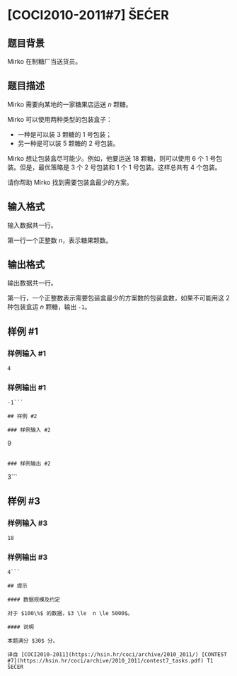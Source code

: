 # [COCI2010-2011#7] ŠEĆER

## 题目背景

Mirko 在制糖厂当送货员。

## 题目描述

Mirko 需要向某地的一家糖果店运送 $n$ 颗糖。

Mirko 可以使用两种类型的包装盒子：       
- 一种是可以装 $3$ 颗糖的 $1$ 号包装；           
- 另一种是可以装 $5$ 颗糖的 $2$ 号包装。 

Mirko 想让包装盒尽可能少。例如，他要运送 $18$ 颗糖，则可以使用 $6$ 个 $1$ 号包装。但是，最优策略是 $3$ 个 $2$ 号包装和 $1$ 个 $1$ 号包装。这样总共有 $4$ 个包装。 

请你帮助 Mirko 找到需要包装盒最少的方案。



## 输入格式

输入数据共一行。

第一行一个正整数 $n$，表示糖果颗数。

## 输出格式

输出数据共一行。

第一行，一个正整数表示需要包装盒最少的方案数的包装盒数，如果不可能用这 $2$ 种包装盒运 $n$ 颗糖，输出 `-1`。


## 样例 #1

### 样例输入 #1
```
4
```

### 样例输出 #1

```
-1```

## 样例 #2

### 样例输入 #2
```
9
```

### 样例输出 #2

```
3```

## 样例 #3

### 样例输入 #3
```
18
```

### 样例输出 #3

```
4```

## 提示

#### 数据规模及约定

对于 $100\%$ 的数据，$3 \le  n \le 5000$。

#### 说明

本题满分 $30$ 分。

译自 [COCI2010-2011](https://hsin.hr/coci/archive/2010_2011/) [CONTEST #7](https://hsin.hr/coci/archive/2010_2011/contest7_tasks.pdf) T1 ŠEĆER
